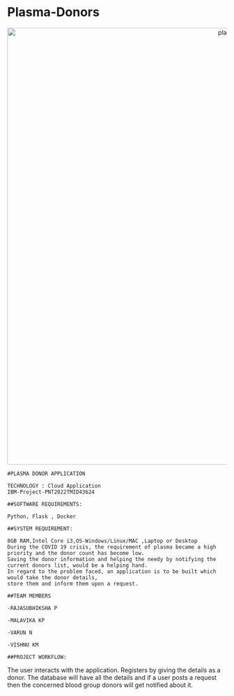 # Plasma-Donors
<center>
    <img style=width:1000px src="https://repository-images.githubusercontent.com/275387860/eb497480-0642-11eb-9aa3-ffdbb0e84246" alt="plasma"></center>
    
    #PLASMA DONOR APPLICATION
    
    TECHNOLOGY : Cloud Application 
    IBM-Project-PNT2022TMID43624
    
    ##SOFTWARE REQUIREMENTS:

    Python, Flask , Docker
    
    ##SYSTEM REQUIREMENT:
    
    8GB RAM,Intel Core i3,OS-Windows/Linux/MAC ,Laptop or Desktop
    During the COVID 19 crisis, the requirement of plasma became a high priority and the donor count has become low. 
    Saving the donor information and helping the needy by notifying the current donors list, would be a helping hand.
    In regard to the problem faced, an application is to be built which would take the donor details, 
    store them and inform them upon a request.

    ##TEAM MEMBERS

    -RAJASUBHIKSHA P

    -MALAVIKA KP

    -VARUN N

    -VISHNU KM

    ##PROJECT WORKFLOW:

   The user interacts with the application.
   Registers by giving the details as a donor.
   The database will have all the details and if a user posts a request then the concerned blood group donors will get notified about it.
